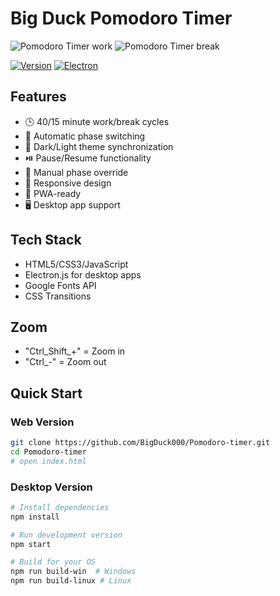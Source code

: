 # Big Duck Pomodoro Timer

![Pomodoro Timer work](https://i.imgur.com/cHy7N8Q.png)
![Pomodoro Timer break](https://i.imgur.com/0oJf2Ab.png)

[![Version](https://img.shields.io/badge/Version-1.0.0-brightgreen)](https://github.com/BigDuck000/Pomodoro-timer)
[![Electron](https://img.shields.io/badge/Electron-28.0.0-red)](https://www.electronjs.org/)

## Features
- 🕒 40/15 minute work/break cycles
- 🔁 Automatic phase switching
- 🌙 Dark/Light theme synchronization
- ⏯️ Pause/Resume functionality
- 🔄 Manual phase override
- 📱 Responsive design
- 🚀 PWA-ready
- 🖥️ Desktop app support

## Tech Stack
- HTML5/CSS3/JavaScript
- Electron.js for desktop apps
- Google Fonts API
- CSS Transitions

## Zoom
- "Ctrl_Shift_+" =  Zoom in
- "Ctrl_-" =  Zoom out

## Quick Start
### Web Version
```bash
git clone https://github.com/BigDuck000/Pomodoro-timer.git
cd Pomodoro-timer
# open index.html
```

### Desktop Version
```bash
# Install dependencies
npm install

# Run development version
npm start

# Build for your OS
npm run build-win  # Windows
npm run build-linux # Linux

